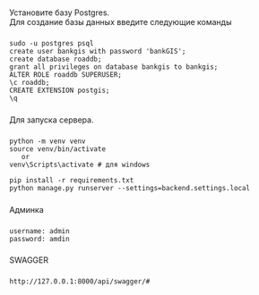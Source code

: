 ###
Установите базу Postgres.   
Для создание базы данных введите следующие команды
###
    sudo -u postgres psql
    create user bankgis with password 'bankGIS';
    create database roaddb;
    grant all privileges on database bankgis to bankgis;
    ALTER ROLE roaddb SUPERUSER;
    \c roaddb;
    CREATE EXTENSION postgis;
    \q

###
Для запуска сервера.
###
    python -m venv venv
    source venv/bin/activate 
       or
    venv\Scripts\activate # для windows

    pip install -r requirements.txt
    python manage.py runserver --settings=backend.settings.local
###

Админка
###
    username: admin
    password: amdin
###

SWAGGER
###
    http://127.0.0.1:8000/api/swagger/#
###